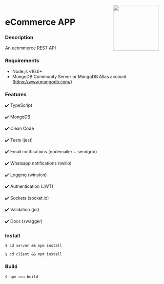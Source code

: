 <img src="https://ugeek.github.io/blog/images-blog/node.png" width="150px" align="right" />

# eCommerce APP

### **Description**

An ecommerce REST API 

### **Requirements**

- Node.js v16.0+
- MongoDB Community Server or MongoDB Atlas account (https://www.mongodb.com/)

### **Features**

✔️ TypeScript

✔️ MongoDB

✔️ Clean Code

✔️ Tests (jest)

✔️ Email notifications (nodemailer + sendgrid)

✔️ Whatsapp notifications (twilio)

✔️ Logging (winston)

✔️ Authentication (JWT)

✔️ Sockets (socket.io)

✔️ Validation (joi)

✔️ Docs (swagger)




### **Install**

```console
$ cd server && npm install
```

```console
$ cd client && npm install
```

### **Build**

```console
$ npm run build
```